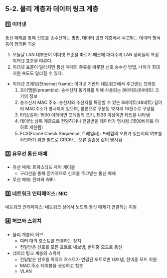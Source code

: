 ## 5-2. 물리 계층과 데이터 링크 계층

### 1️⃣ 이더넷

통신 매체를 통해 신호를 송수신하는 방법, 데이터 링크 계층에서 주고받는 데이터 형식 등이 정의된 기술

1. 오늘날 LAN 대부분이 이더넷 표준을 따르기 때문에 대다수의 LAN 장비들이 특정 이더넷 표준을 따른다.
2. 이더넷 표준이 달라지면 통신 매체의 종류를 비롯한 신호 송수신 방법, 나아가 최대 지원 속도도 달라질 수 있다.

- 이더넷 프레임(Ethernet frame): 이더넷 기반의 네트워크에서 주고받는 프레임
  1. 프리앰블(preamble): 송수신지 동기화를 위해 사용되는 8바이트(64비트) 크기의 정보
  2. 송수신지 MAC 주소: 송신지와 수신지를 특정할 수 있는 6바이트(48비트) 길이의 MAC주소가 명시되어 있으며, 콜론으로 구분된 12자리 16진수로 구성됨
  3. 타입/길이: 1500 이하이면 프레임의 크기, 1536 이상이면 타입을 나타냄
  4. 데이터: 상위 계층으로 전달하거나 전달받을 데이터가 명시됨 (1500바이트 이하로 제한됨)
  5. FCS(Frame Check Sequence, 트레일러): 프레임의 오류가 있는지의 여부를 확인하기 위한 필드로 CRC라는 오류 검출용 값이 명시됨

### 2️⃣ 유무선 통신 매체

- 유선 매체: 트위스티드 페어 케이블
  - 구리선을 통해 전기적으로 신호를 주고받는 통신 매체
- 무선 매체: 전파와 WiFi

### 3️⃣ 네트워크 인터페이스: NIC

네트워크 인터페이스: 네트워크 상에서 노드와 통신 매체가 연결되는 지점

### 4️⃣ 허브와 스위치

- 물리 계층의 허브
  - 여러 대의 호스트를 연결하는 장치
  - 전달받은 신호를 모든 포트로 내보냄, 반이중 모드로 통신
- 데이터 링크 계층의 스위치
  - 전달받은 신호를 목적지 호스트가 연결된 포트로만 내보냄, 전이중 모드 지원
  - MAC 주소 테이블을 생성하고 참조
  - VLAN
